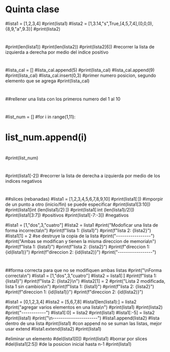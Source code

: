 # Quinta clase

#lista1 = [1,2,3,4]
#print(lista1)
#lista2 = [1,3.14,"s",True,[4,5,7,4],(0,0,0),{8,9,"a",9.3}]
#print(lista2)
#
#print(len(lista1))
#print(len(lista2))
#print(lista2[6]) #recorrer la lista de izquierda a derecha por medio del indice positivo 
#
#lista_cal = []
#lista_cal.append(5)
#print(lista_cal)
#lista_cal.append(9)
#print(lista_cal)
#lista_cal.insert(0,3) #primer numero posicion, segundo elemento que se agrega 
#print(lista_cal)
#
##rellener una lista con los primeros numero del 1 al 10
#
#list_num = []
#for i in range(1,11):
#    list_num.append(i)
#    
#print(list_num)
#
#print(lista1[-2]) #recorrer la lista de derecha a izquierda por medio de los indices negativos 
#
##slices (rebanadas)
#lista1 = [1,2,3,4,5,6,7,8,9,10]
#print(lista1[:]) #imporpir de un punto a otro (inicio/fin) se puede especificar 
#print(lista1[3:10])
#print(lista1[int (len(lista1)/2):])
#print(lista1[:int (len(lista1)/2)])
#print(lista1[3:7]) #positivos
#print(lista1[-7:-3]) #negativos 

#lista1 = [1,"dos",3,"cuatro"]
#lista2 = lista1
#print("Modoficar una lista de forma incorrecta\n")
#print(f"lista 1: {lista1}")
#print(f"lista 2: {lista2}")
#lista1[1] = 2 #se destruye la copia de la lista 
#print("-----------------")
#print("Ambas se modifican y tienen la misma direccion de memoria\n")
#print(f"lista 1: {lista1}")
#print(f"lista 2: {lista2}")
#print(f"direccion 1: {id(lista1)}")
#print(f"direccion 2: {id(lista2)}")
#print("-----------------")
#
##forma correcta para que no se modifiquen ambas listas 
#print("\nForma correcta\n")
#lista1 = [1,"dos",3,"cuatro"]
#lista2 = lista1[:]
#print(f"lista 1: {lista1}")
#print(f"lista 2: {lista2}\n")
#lista2[1] = 2
#print("Lista 2 modificada, lista 1 sin cambios\n")
#print(f"lista 1: {lista1}")
#print(f"lista 2: {lista2}")
#print(f"direccion 1: {id(lista1)}")
#print(f"direccion 2: {id(lista2)}")

#lista1 = [0,1,2,3,4]
#lista2 = [5,6,7,8]
#lista1[len(lista1):] = lista2
#print("agregar varios elementos en una lista\n")
#print(lista1)
#print(lista2)
#print("------------")
#lista1[:0] = lista2
#print(lista1)
#lista1[:-5] = lista2
#print(lista1)
#print("\n----------------------")
#lista1.append(lista2) #lista dentro de una lista
#print(lista1)
#con append no se suman las listas, mejor usar extend
#lista1.extend(lista2)
#print(lista1)

#eliminar un elemento 
#del(lista1[0])
#print(lista1)
#borrar por slices
#del(lista1[2:5]) #de la posicion inicial hasta n-1
#print(lista1)
